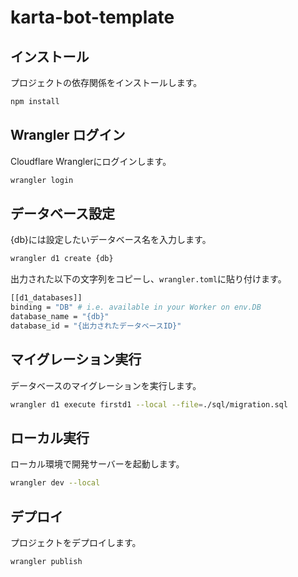 # karta-bot-template
## インストール
プロジェクトの依存関係をインストールします。
```sh
npm install
```

## Wrangler ログイン
Cloudflare Wranglerにログインします。
```sh
wrangler login
```

## データベース設定
{db}には設定したいデータベース名を入力します。

```sh
wrangler d1 create {db}
```

出力された以下の文字列をコピーし、`wrangler.toml`に貼り付けます。
```sh
[[d1_databases]]
binding = "DB" # i.e. available in your Worker on env.DB
database_name = "{db}"
database_id = "{出力されたデータベースID}"
```

## マイグレーション実行
データベースのマイグレーションを実行します。
```sh
wrangler d1 execute firstd1 --local --file=./sql/migration.sql
```

## ローカル実行
ローカル環境で開発サーバーを起動します。
```sh
wrangler dev --local
```

## デプロイ
プロジェクトをデプロイします。
```sh
wrangler publish
```